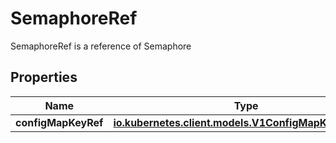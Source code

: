 

# SemaphoreRef

SemaphoreRef is a reference of Semaphore
## Properties

Name | Type | Description | Notes
------------ | ------------- | ------------- | -------------
**configMapKeyRef** | [**io.kubernetes.client.models.V1ConfigMapKeySelector**](io.kubernetes.client.models.V1ConfigMapKeySelector.md) |  |  [optional]



